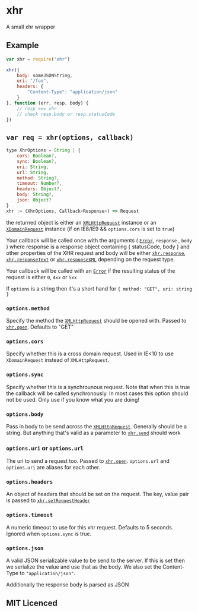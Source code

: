 # xhr

A small xhr wrapper

## Example

```js
var xhr = require("xhr")

xhr({
    body: someJSONString,
    uri: "/foo",
    headers: {
        "Content-Type": "application/json"
    }
}, function (err, resp, body) {
    // resp === xhr
    // check resp.body or resp.statusCode
})
```

## `var req = xhr(options, callback)`

```js
type XhrOptions = String | {
    cors: Boolean?,
    sync: Boolean?,
    uri: String,
    url: String,
    method: String?,
    timeout: Number?,
    headers: Object?,
    body: String?,
    json: Object?
}
xhr := (XhrOptions, Callback<Response>) => Request
```

the returned object is either an [`XMLHttpRequest`][3] instance
    or an [`XDomainRequest`][4] instance (if on IE8/IE9 &&
    `options.cors` is set to `true`)

Your callback will be called once with the arguments
    ( [`Error`][5], `response` , `body` ) where response is a
    response object containing { statusCode, body } and other
    properties of the XHR request and body will be either
    [`xhr.response`][6], [`xhr.responseText`][7] or
    [`xhr.responseXML`][8] depending on the request type.

Your callback will be called with an [`Error`][5] if the
    resulting status of the request is either `0`, `4xx` or `5xx`

If `options` is a string then it's a short hand for
    `{ method: "GET", uri: string }`

### `options.method`

Specify the method the [`XMLHttpRequest`][3] should be opened
    with. Passed to [`xhr.open`][2]. Defaults to "GET"

### `options.cors`

Specify whether this is a cross domain request. Used in IE<10
    to use `XDomainRequest` instead of `XMLHttpRequest`.

### `options.sync`

Specify whether this is a synchrounous request. Note that when
    this is true the callback will be called synchronously. In
    most cases this option should not be used. Only use if you
    know what you are doing!

### `options.body`

Pass in body to be send across the [`XMLHttpRequest`][3].
    Generally should be a string. But anything that's valid as
    a parameter to [`xhr.send`][1] should work

### `options.uri` or `options.url`

The uri to send a request too. Passed to [`xhr.open`][2]. `options.url` and `options.uri` are aliases for each other.

### `options.headers`

An object of headers that should be set on the request. The
    key, value pair is passed to [`xhr.setRequestHeader`][9]

### `options.timeout`

A numeric timeout to use for this xhr request. Defaults to 5
    seconds. Ignored when `options.sync` is true.

### `options.json`

A valid JSON serializable value to be send to the server. If this
    is set then we serialize the value and use that as the body.
    We also set the Content-Type to `"application/json"`.

Additionally the response body is parsed as JSON

## MIT Licenced

  [1]: http://xhr.spec.whatwg.org/#the-send()-method
  [2]: http://xhr.spec.whatwg.org/#the-open()-method
  [3]: http://xhr.spec.whatwg.org/#interface-xmlhttprequest
  [4]: http://msdn.microsoft.com/en-us/library/ie/cc288060(v=vs.85).aspx
  [5]: http://es5.github.com/#x15.11
  [6]: http://xhr.spec.whatwg.org/#the-response-attribute
  [7]: http://xhr.spec.whatwg.org/#the-responsetext-attribute
  [8]: http://xhr.spec.whatwg.org/#the-responsexml-attribute
  [9]: http://xhr.spec.whatwg.org/#the-setrequestheader()-method
